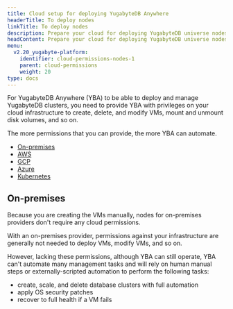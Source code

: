 ```yaml
---
title: Cloud setup for deploying YugabyteDB Anywhere
headerTitle: To deploy nodes
linkTitle: To deploy nodes
description: Prepare your cloud for deploying YugabyteDB universe nodes.
headContent: Prepare your cloud for deploying YugabyteDB universe nodes
menu:
  v2.20_yugabyte-platform:
    identifier: cloud-permissions-nodes-1
    parent: cloud-permissions
    weight: 20
type: docs
---
```


For YugabyteDB Anywhere (YBA) to be able to deploy and manage YugabyteDB clusters, you need to provide YBA with privileges on your cloud infrastructure to create, delete, and modify VMs, mount and unmount disk volumes, and so on.

The more permissions that you can provide, the more YBA can automate.

<ul class="nav nav-tabs-alt nav-tabs-yb">

  <li>
    <a href="../cloud-permissions-nodes/" class="nav-link active">
      <i class="fa-solid fa-building"></i>
      On-premises
    </a>
  </li>
  <li>
    <a href="../cloud-permissions-nodes-aws/" class="nav-link">
      <i class="fa-brands fa-aws"></i>
      AWS
    </a>
  </li>
  <li>
    <a href="../cloud-permissions-nodes-gcp" class="nav-link">
      <i class="fa-brands fa-google"></i>
      GCP
    </a>
  </li>
  <li>
    <a href="../cloud-permissions-nodes-azure" class="nav-link">
      <i class="fa-brands fa-microsoft"></i>
      Azure
    </a>
  </li>
  <li>
    <a href="../cloud-permissions-nodes-k8s" class="nav-link">
      <i class="fa-regular fa-dharmachakra"></i>
      Kubernetes
    </a>
  </li>
</ul>

## On-premises

Because you are creating the VMs manually, nodes for on-premises providers don't require any cloud permissions.

With an on-premises provider, permissions against your infrastructure are generally not needed to deploy VMs, modify VMs, and so on.

However, lacking these permissions, although YBA can still operate, YBA can't automate many management tasks and will rely on human manual steps or externally-scripted automation to perform the following tasks:

- create, scale, and delete database clusters with full automation
- apply OS security patches
- recover to full health if a VM fails
